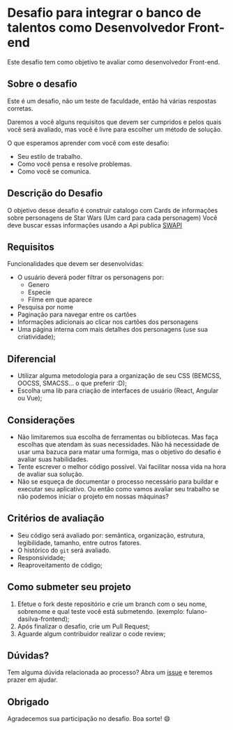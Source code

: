 # Desafio para integrar o banco de talentos como Desenvolvedor Front-end

Este desafio tem como objetivo te avaliar como desenvolvedor Front-end.

## Sobre o desafio

Este é um desafio, não um teste de faculdade, então há várias respostas corretas.

Daremos a você alguns requisitos que devem ser cumpridos e pelos quais você será avaliado, mas você é livre para escolher um método de solução.

O que esperamos aprender com você com este desafio:

- Seu estilo de trabalho.
- Como você pensa e resolve problemas.
- Como você se comunica.

## Descrição do Desafio

  O objetivo desse desafio é construir catalogo com Cards de informações sobre personagens de Star Wars (Um card para cada personagem)
  Você deve buscar essas informações usando a Api publica [SWAPI](https://swapi.dev/)
  
## Requisitos

Funcionalidades que devem ser desenvolvidas:

- O usuário deverá poder filtrar os personagens por:
  - Genero
  - Especie
  - Filme em que aparece
- Pesquisa por nome
- Paginação para navegar entre os cartões
- Informações adicionais ao clicar nos cartões dos personagens
- Uma página interna com mais detalhes dos personagens (use sua criatividade);

## Diferencial

- Utilizar alguma metodologia para a organização de seu CSS (BEMCSS, OOCSS, SMACSS... o que preferir :D);
- Escolha uma lib para criação de interfaces de usuário (React, Angular ou Vue);

## Considerações

- Não limitaremos sua escolha de ferramentas ou bibliotecas. Mas faça escolhas que atendam às suas necessidades. Não há necessidade de usar uma bazuca para matar uma formiga, mas o objetivo do desafio é avaliar suas habilidades.
- Tente escrever o melhor código possível. Vai facilitar nossa vida na hora de avaliar sua solução.
- Não se esqueça de documentar o processo necessário para buildar e executar seu aplicativo. Ou então como vamos avaliar seu trabalho se não podemos iniciar o projeto em nossas máquinas?

## Critérios de avaliação

- Seu código será avaliado por: semântica, organização, estrutura, legibilidade, tamanho, entre outros fatores.
- O histórico do `git` será avaliado.
- Responsividade;
- Reaproveitamento de código;

## Como submeter seu projeto

  1. Efetue o fork deste repositório e crie um branch com o seu nome, sobrenome e qual teste você está submetendo. (exemplo: fulano-dasilva-frontend);
  2. Após finalizar o desafio, crie um Pull Request;
  3. Aguarde algum contribuidor realizar o code review;

## Dúvidas?

Tem alguma dúvida relacionada ao processo? Abra um [issue](https://github.com/Impact-Plataform/Banco-de-talentos/issues) e teremos prazer em ajudar.

## Obrigado

Agradecemos sua participação no desafio. Boa sorte! 😄
